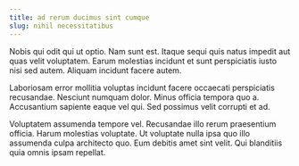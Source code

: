 ```yaml
---
title: ad rerum ducimus sint cumque
slug: nihil necessitatibus
---
```


Nobis qui odit qui ut optio. Nam sunt est. Itaque sequi quis natus impedit aut quas velit voluptatem. Earum molestias incidunt et sunt perspiciatis iusto nisi sed autem. Aliquam incidunt facere autem.

Laboriosam error mollitia voluptas incidunt facere occaecati perspiciatis recusandae. Nesciunt numquam dolor. Minus officia tempora quo a. Accusantium sapiente eaque vel qui. Sed possimus velit corrupti et ad.

Voluptatem assumenda tempore vel. Recusandae illo rerum praesentium officia. Harum molestias voluptate. Ut voluptate nulla ipsa quo illo assumenda culpa architecto quo. Eum debitis amet sint velit. Qui blanditiis quia omnis ipsam repellat.

